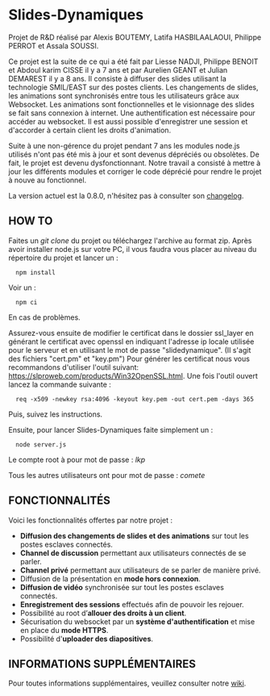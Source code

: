 Slides-Dynamiques 
=================

Projet de R&amp;D réalisé par Alexis BOUTEMY, Latifa HASBILAALAOUI, Philippe PERROT et Assala SOUSSI.

Ce projet est la suite de ce qui a été fait par Liesse NADJI, Philippe BENOIT et Abdoul karim CISSE il y a 7 ans et par Aurelien GEANT et Julian DEMAREST il y a 8 ans. Il consiste à diffuser des slides utilisant la technologie SMIL/EAST sur des postes clients. Les changements de slides, les animations sont synchronisés entre tous les utilisateurs grâce aux Websocket. Les animations sont fonctionnelles et le visionnage des slides se fait sans connexion à internet. Une authentification est nécessaire pour accéder au websocket. Il est aussi possible d'enregistrer une session et d'accorder à certain client les droits d'animation.

Suite à une non-gérence du projet pendant 7 ans les modules node.js utilisés n'ont pas été mis à jour et sont devenus dépréciés ou obsolètes. De fait, le projet est devenu dysfonctionnant. Notre travail a consisté à mettre à jour les différents modules et corriger le code déprécié pour rendre le projet à nouve au fonctionnel.
    
La version actuel est la 0.8.0, n'hésitez pas à consulter son [changelog](https://github.com/OresteVisari/Slides-Dynamiques/wiki/Changelogs).

    
HOW TO
-----------------------------

Faites un *git clone* du projet ou téléchargez l'archive au format zip.
Après avoir installer node.js sur votre PC, il vous faudra vous placer au niveau du répertoire du projet et lancer un :

      npm install

Voir un :

      npm ci
En cas de problèmes.

Assurez-vous ensuite de modifier le certificat dans le dossier ssl_layer en générant le certificat avec openssl en indiquant l'adresse ip locale utilisée pour le serveur et en utilisant le mot de passe "slidedynamique". (Il s'agit des fichiers "cert.pm" et "key.pm")
Pour générer les certificat nous vous recommandons d'utiliser l'outil suivant: https://slproweb.com/products/Win32OpenSSL.html.
Une fois l'outil ouvert lancez la commande suivante : 

      req -x509 -newkey rsa:4096 -keyout key.pem -out cert.pem -days 365
Puis, suivez les instructions.

Ensuite, pour lancer Slides-Dynamiques faite simplement un :

      node server.js

Le compte root à pour mot de passe : *lkp*

Tous les autres utilisateurs ont pour mot de passe : *comete*


FONCTIONNALITÉS
----------------

Voici les fonctionnalités offertes par notre projet :

- **Diffusion des changements de slides et des animations** sur tout les postes esclaves connectés.
- **Channel de discussion** permettant aux utilisateurs connectés de se parler.
- **Channel privé** permettant aux utilisateurs de se parler de manière privé.
- Diffusion de la présentation en **mode hors connexion**.
- **Diffusion de vidéo** synchronisée sur tout les postes esclaves connectés.
- **Enregistrement des sessions** effectués afin de pouvoir les rejouer.
- Possibilité au root d’**allouer des droits à un client**.
- Sécurisation du websocket par un **système d'authentification** et mise en place du **mode HTTPS**.
- Possibilité d'**uploader des diapositives**.
    

INFORMATIONS SUPPLÉMENTAIRES
-----------------------------

Pour toutes informations supplémentaires, veuillez consulter notre [wiki](https://github.com/OresteVisari/Slides-Dynamiques/wiki).
